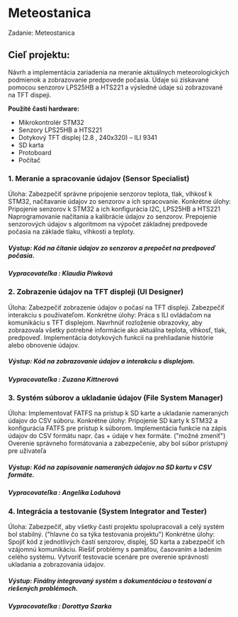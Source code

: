 # Meteostanica
Zadanie: Meteostanica

## Cieľ projektu: 
Návrh a implementácia zariadenia na meranie aktuálnych meteorologických podmienok a zobrazovanie predpovede počasia. Údaje sú získavané pomocou senzorov LPS25HB a HTS221 a výsledné údaje sú zobrazované na TFT dispeji.

**Použité časti hardware:**
- Mikrokontrolér STM32
- Senzory LPS25HB a HTS221
- Dotykový TFT displej (2.8 , 240x320) – ILI 9341
- SD karta
- Protoboard
- Počítač

### 1. Meranie a spracovanie údajov (Sensor Specialist)
Úloha: 
Zabezpečiť správne pripojenie senzorov teplota, tlak, vlhkosť k STM32, načítavanie údajov zo senzorov a ich spracovanie.
Konkrétne úlohy:
Pripojenie senzorov k STM32 a ich konfigurácia I2C, LPS25HB a HTS221
Naprogramovanie načítania a kalibrácie údajov zo senzorov.
Prepojenie senzorových údajov s algoritmom na výpočet základnej predpovede počasia na základe tlaku, vlhkosti a teploty.

##### Výstup: Kód na čítanie údajov zo senzorov a prepočet na predpoveď počasia.<br/>
##### Vypracovateľka : Klaudia Piwková

### 2. Zobrazenie údajov na TFT displeji (UI Designer)
Úloha: 
Zabezpečiť zobrazenie údajov o počasí na TFT displeji. Zabezpečiť interakciu s používateľom.
Konkrétne úlohy:
Práca s ILI ovládačom na komunikáciu s TFT displejom.
Navrhnúť rozloženie obrazovky, aby zobrazovala všetky potrebné informácie ako aktuálna teplota, vlhkosť, tlak, predpoveď.
Implementácia dotykových funkcií na prehliadanie histórie alebo obnovenie údajov.

##### Výstup: Kód na zobrazovanie údajov a interakciu s displejom.<br/>
##### Vypracovateľka : Zuzana Kittnerová

### 3. Systém súborov a ukladanie údajov (File System Manager)
Úloha: 
Implementovať FATFS na prístup k SD karte a ukladanie nameraných údajov do CSV súboru.
Konkrétne úlohy:
Pripojenie SD karty k STM32 a konfigurácia FATFS pre prístup k súborom.
Implementácia funkcie na zápis údajov do CSV formátu napr. čas + údaje v hex formáte. ("možné zmeniť")
Overenie správneho formátovania a zabezpečenie, aby bol súbor prístupný  pre uživateľa 

##### Výstup: Kód na zapisovanie nameraných údajov na SD kartu v CSV formáte.<br/>
##### Vypracovateľka : Angelika Loduhová

### 4. Integrácia a testovanie (System Integrator and Tester)
Úloha:
Zabezpečiť, aby všetky časti projektu spolupracovali a celý systém bol stabilný. ("hlavne čo sa týka testovania projektu") 
Konkrétne úlohy:
Spojiť kód z jednotlivých častí senzorov, displej, SD karta a zabezpečiť ich vzájomnú komunikáciu.
Riešiť problémy s pamäťou, časovaním a ladením celého systému.
Vytvoriť testovacie scenáre pre overenie správnosti ukladania a zobrazovania údajov.

##### Výstup: Finálny integrovaný systém s dokumentáciou o testovaní a riešených problémoch.<br/>
##### Vypracovateľka : Dorottya Szarka 
